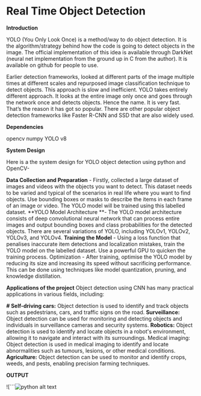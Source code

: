 # Real Time Object Detection

**Introduction**

YOLO (You Only Look Once) is a method/way to do object detection. It is the algorithm/strategy behind how the code is going to detect objects in the image. The official implementation of this idea is available through DarkNet (neural net implementation from the ground up in C from the author). It is available on github for people to use.

Earlier detection frameworks, looked at different parts of the image multiple times at different scales and repurposed image classification technique to detect objects. This approach is slow and inefficient. YOLO takes entirely different approach. It looks at the entire image only once and goes through the network once and detects objects. Hence the name. It is very fast. That’s the reason it has got so popular. There are other popular object detection frameworks like Faster R-CNN and SSD that are also widely used.

**Dependencies**

opencv
numpy
YOLO v8

**System Design**

Here is a the system design for YOLO object detection using python and OpenCV-

**Data Collection and Preparation** - Firstly, collected a large dataset of images and videos with the objects you want to detect. This dataset needs to be varied and typical of the scenarios in real life where you want to find objects. Use bounding boxes or masks to describe the items in each frame of an image or video. The YOLO model will be trained using this labelled dataset.
**YOLO Model Architecture **- The YOLO model architecture consists of deep convolutional neural network that can process entire images and output bounding boxes and class probabilities for the detected objects. There are several variations of YOLO, including YOLOv1, YOLOv2, YOLOv3, and YOLOv4.
**Training the Model** - Using a loss function that penalises inaccurate item detections and localization mistakes, train the YOLO model on the labelled dataset. Use a powerful GPU to quicken the training process.
Optimization - After training, optimise the YOLO model by reducing its size and increasing its speed without sacrificing performance. This can be done using techniques like model quantization, pruning, and knowledge distillation.

**Applications of the project**
Object detection using CNN has many practical applications in various fields, including:

**# Self-driving cars:** Object detection is used to identify and track objects such as pedestrians, cars, and traffic signs on the road.
**Surveillance:** Object detection can be used for monitoring and detecting objects and individuals in surveillance cameras and security systems.
**Robotics:** Object detection is used to identify and locate objects in a robot's environment, allowing it to navigate and interact with its surroundings.
Medical imaging: Object detection is used in medical imaging to identify and locate abnormalities such as tumours, lesions, or other medical conditions.
**Agriculture:** Object detection can be used to monitor and identify crops, weeds, and pests, enabling precision farming techniques.

**OUTPUT**

![```![python](https://)
alt text

```](object-detection-1.jpg)

```
